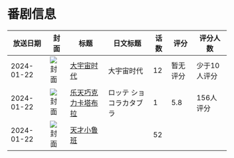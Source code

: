 # 番剧信息

|放送日期|封面|标题|日文标题|话数|评分|评分人数|
|---|---|---|---|---|---|---|
|2024-01-22|![封面](https://lain.bgm.tv/pic/cover/c/71/66/358561_UzsLu.jpg)|[大宇宙时代](https://bangumi.tv/subject/358561)|大宇宙时代|12|暂无评分|少于10人评分|
|2024-01-22|![封面](https://lain.bgm.tv/pic/cover/c/94/12/476493_AhFz2.jpg)|[乐天巧克力卡塔布拉](https://bangumi.tv/subject/476493)|ロッテ ショコラカタブラ|1|5.8|156人评分|
|2024-01-22|![封面](https://lain.bgm.tv/pic/cover/c/81/02/526809_0ZhmZ.jpg)|[天才小鲁班](https://bangumi.tv/subject/526809)||52|||
